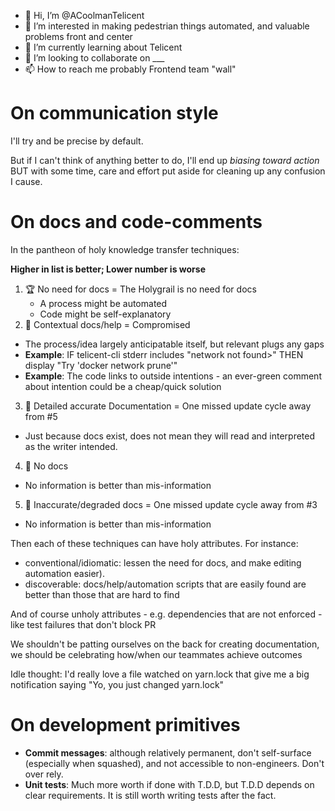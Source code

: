 - 👋 Hi, I’m @ACoolmanTelicent
- 👀 I’m interested in making pedestrian things automated, and valuable problems front and center
- 🌱 I’m currently learning about Telicent
- 💞️ I’m looking to collaborate on ___
- 📫 How to reach me probably Frontend team "wall"

# On communication style

I'll try and be precise by default.

But if I can't think of anything better to do, I'll end up _biasing toward action_ BUT with some time, care and effort put aside for cleaning up any confusion I cause.

# On docs and code-comments

In the pantheon of holy knowledge transfer techniques:

**Higher in list is better; Lower number is worse**

1. 🏆 No need for docs = The Holygrail is no need for docs
    - A process might be automated
    - Code might be self-explanatory
2. 👼 Contextual docs/help = Compromised
  - The process/idea largely anticipatable itself, but relevant plugs any gaps
  - **Example**: IF telicent-cli stderr includes "network <sha> not found>" THEN display "Try 'docker network prune'"
  - **Example**: The code links to outside intentions - an ever-green comment about intention could be a cheap/quick solution
3. 📜 Detailed accurate Documentation = One missed update cycle away from #5
  - Just because docs exist, does not mean they will read and interpreted as the writer intended.
4. 📜 No docs
  - No information is better than mis-information
5. 📜 Inaccurate/degraded docs = One missed update cycle away from #3
  - No information is better than mis-information

Then each of these techniques can have holy attributes. For instance:
- conventional/idiomatic: lessen the need for docs, and make editing automation easier). 
- discoverable: docs/help/automation scripts that are easily found are better than those that are hard to find
 
And of course unholy attributes - e.g. dependencies that are not enforced - like test failures that don't block PR

We shouldn't be patting ourselves on the back for creating documentation, we should be celebrating how/when our teammates achieve outcomes

Idle thought: I'd really love a file watched on yarn.lock that give me a big notification saying "Yo, you just changed yarn.lock"

# On development primitives

- **Commit messages**: although relatively permanent, don't self-surface (especially when squashed), and not accessible to non-engineers. Don't over rely.
- **Unit tests**: Much more worth if done with T.D.D, but T.D.D depends on clear requirements. It is still worth writing tests after the fact.
